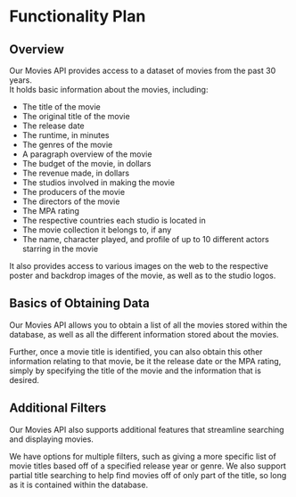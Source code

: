# Functionality Plan

## Overview
Our Movies API provides access to a dataset of movies from the past 30 years.  
It holds basic information about the movies, including: 
 - The title of the movie
 - The original title of the movie
 - The release date
 - The runtime, in minutes
 - The genres of the movie
 - A paragraph overview of the movie
 - The budget of the movie, in dollars
 - The revenue made, in dollars
 - The studios involved in making the movie
 - The producers of the movie
 - The directors of the movie
 - The MPA rating
 - The respective countries each studio is located in
 - The movie collection it belongs to, if any
 - The name, character played, and profile of up to 10 different actors starring in the movie

It also provides access to various images on the web to the 
respective poster and backdrop images of the movie, as well as to the studio logos. 

## Basics of Obtaining Data
Our Movies API allows you to obtain a list of all the movies stored within the database, 
as well as all the different information stored about the movies.  

Further, once a movie title is identified, you can also obtain this other information 
relating to that movie, be it the release date or the MPA rating, 
simply by specifying the title of the movie and the information that is desired. 

## Additional Filters
Our Movies API also supports additional features that streamline searching and displaying movies. 

We have options for multiple filters, 
such as giving a more specific list of movie titles based off of a specified release year or genre. 
We also support partial title searching to help find movies off of only part of the title, 
so long as it is contained within the database. 

